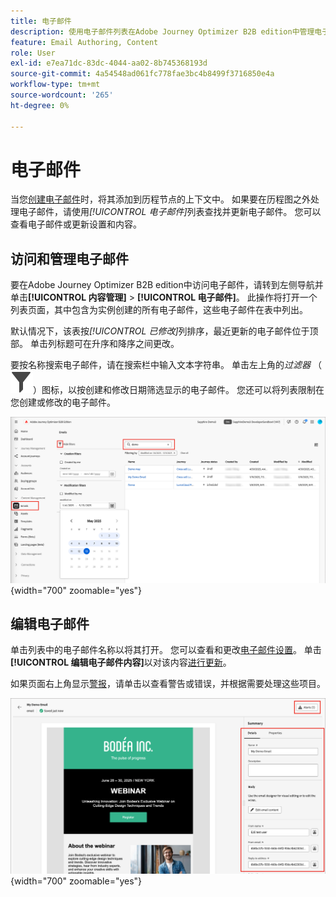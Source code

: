 ```yaml
---
title: 电子邮件
description: 使用电子邮件列表在Adobe Journey Optimizer B2B edition中管理电子邮件内容。 您可以轻松地在历程中评估和更新电子邮件。
feature: Email Authoring, Content
role: User
exl-id: e7ea71dc-83dc-4044-aa02-8b745368193d
source-git-commit: 4a54548ad061fc778fae3bc4b8499f3716850e4a
workflow-type: tm+mt
source-wordcount: '265'
ht-degree: 0%

---
```


# 电子邮件

当您[创建电子邮件](./add-email.md)时，将其添加到历程节点的上下文中。 如果要在历程图之外处理电子邮件，请使用&#x200B;_[!UICONTROL 电子邮件]_&#x200B;列表查找并更新电子邮件。 您可以查看电子邮件或更新设置和内容。

## 访问和管理电子邮件

要在Adobe Journey Optimizer B2B edition中访问电子邮件，请转到左侧导航并单击&#x200B;**[!UICONTROL 内容管理]** > **[!UICONTROL 电子邮件]**。 此操作将打开一个列表页面，其中包含为实例创建的所有电子邮件，这些电子邮件在表中列出。

默认情况下，该表按&#x200B;_[!UICONTROL 已修改]_&#x200B;列排序，最近更新的电子邮件位于顶部。 单击列标题可在升序和降序之间更改。

要按名称搜索电子邮件，请在搜索栏中输入文本字符串。 单击左上角的&#x200B;_过滤器_ （![过滤器图标](../assets/do-not-localize/icon-filter.svg)）图标，以按创建和修改日期筛选显示的电子邮件。 您还可以将列表限制在您创建或修改的电子邮件。

![访问电子邮件模板库并按名称和日期进行筛选](./assets/emails-list-filtered.png){width="700" zoomable="yes"}

## 编辑电子邮件

单击列表中的电子邮件名称以将其打开。 您可以查看和更改[电子邮件设置](./add-email.md#define-the-email-settings)。 单击&#x200B;**[!UICONTROL 编辑电子邮件内容]**&#x200B;以对该内容[进行更新](./email-authoring.md)。

如果页面右上角显示[警报](./add-email.md#check-alerts)，请单击以查看警告或错误，并根据需要处理这些项目。

![打开电子邮件以进行更新](./assets/email-open-update.png){width="700" zoomable="yes"}
